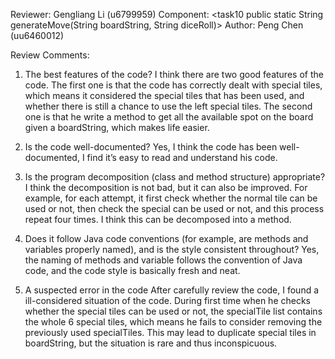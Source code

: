 Reviewer: Gengliang Li (u6799959)
Component: <task10 public static String generateMove(String boardString, String diceRoll)>
Author: Peng Chen (uu6460012)

Review Comments:

1. The best features of the code?
I think there are two good features of the code. The first one is that the code has correctly dealt with special tiles,
which means it considered the special tiles that has been used,
and whether there is still a chance to use the left special tiles.
The second one is that he write a method to get all the available spot on the board given a boardString,
which makes life easier.

2. Is the code well-documented?
Yes, I think the code has been well-documented, I find it’s easy to read and understand his code.

3. Is the program decomposition (class and method structure) appropriate?
I think the decomposition is not bad, but it can also be improved. For example, for each attempt,
it first check whether the normal tile can be used or not, then check the special can be used or not,
and this process repeat four times. I think this can be decomposed into a method.

4. Does it follow Java code conventions (for example, are methods and variables properly named),
and is the style consistent throughout?
Yes, the naming of methods and variable follows the convention of Java code, and the code style is basically fresh and neat.

5. A suspected error in the code
After carefully review the code, I found a ill-considered situation of the code.
During first time when he checks whether the special tiles can be used or not,
the specialTile list contains the whole 6 special tiles, which means he fails to consider
removing the previously used specialTiles. This may lead to duplicate special tiles in boardString,
but the situation is rare and thus inconspicuous.
